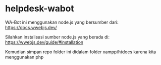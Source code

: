 # helpdesk-wabot

WA-Bot ini menggunakan node.js yang bersumber dari:
https://docs.wwebjs.dev/

Silahkan instalisasi sumber node.js yang berada di:
https://wwebjs.dev/guide/#installation

Kemudian simpan repo folder ini didalam folder xampp/htdocs karena kita menggunakan php
